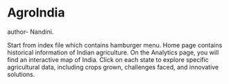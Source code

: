 # AgroIndia
author- Nandini.      

Start from index file which contains hamburger menu.
Home page contains historical information of Indian agriculture.
On the Analytics page, you will find an interactive map of India. Click on each state to explore specific agricultural data, including crops grown, challenges faced, and innovative solutions.
